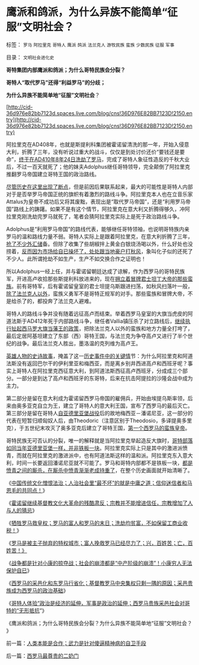 # 鹰派和鸽派，为什么异族不能简单“征服”文明社会？

标签： `罗马` `阿拉里克` `哥特人` `鹰派` `鸽派` `法兰克人` `游牧民族` `蛮族` `少数民族` `征服` `军事` 

目录： `文明社会进化史`

**哥特集团内部鹰派和鸽派；为什么哥特民族会分裂？**

**哥特人“取代罗马”还得“利益罗马”的分歧；**

**为什么异族不能简单地“征服”文明社会**？

[http://cid-36d976e82bb7123d.spaces.live.com/blog/cns!36D976E82BB7123D!2150.entry](http://cid-36d976e82bb7123d.spaces.live.com/blog/cns!36D976E82BB7123D!2150.entry)

阿拉里克在AD408年，也就是斯提利科集团被霍诺留清洗的那一年，开始入侵意大利，折腾了三年，没有听说过重大的战斗，仅仅是到处讨价还价“要钱还是要命”，[终于在AD410年8年24日洗劫了罗马](../../../2010/12/6/罗马的富人和罗马的末日.md)，完成了哥特人象征性造反的千秋大业后，不过一百天就死了；他的妹夫Adolphus继任哥特领导，完全颠倒了阿拉里克推翻罗马帝国建立哥特王国的政治路线。

[尽管历史在这里出现了断点](../../../2010/5/9/真实的历史可以比文学更精彩.md)，但是前因后果联系起来，最大的可能性是哥特人内部对于是否举罗马帝国正统的旗帜有着激烈的路线斗争。阿拉里克本人也在立音乐家Attalus为皇帝不成功后又将其废黜，表现出是“取代罗马帝国”，还是“利用罗马帝国”路线上的踌躇。如果不是有这个情节，阿拉里克在意大利又折腾得够久，冲阿拉里克刚洗劫完罗马就死了，笔者会猜阿拉里克实际上是死于政治路线斗争。

Adolphus是“利用罗马帝国”的路线代表，能够继任哥特领袖，也说明哥特族内亲罗马的温和路线力量不弱。哥特人实际上是跟着阿拉里克，在意大利折腾了三年，[抢了不少外汇储](../../../2010/8/25/图拉真发动的货币战争.md)备。但除了收集了些胡椒拌上黄金白银烧汤喝以外，什么好处也没捞着，[反而因为市场给自已操坏了，处处跟当地豪户打秋风](../../../2010/11/29/计划经济的胡汉三又想回来了.md)，象叫化子似的还死了不少人。此所谓抢劫不如生产，生产不如交换合作之证明也！

所以Adolphus一经上任，并与霍诺留朝廷达成了谅解，作为西罗马的哥特民族军，开进高卢收拾那些斯提利科放进来的，现在[拥立着冒牌君士坦丁大帝的那些蛮族](../../../2010/12/6/西罗马的采邑化和东罗马的行省化.md)。前有哥特军，后有霍诺留皇室的君士坦提乌斯跟进扫荡，如秋风扫落叶一般，[除了法兰克人以外](../../../2010/5/24/法兰克人的帝国从来没有存在过.md)，蛮族义勇军不是哥特正规军的对手。那些蛮族和冒牌大帝，不是给杀了的，都投奔了法兰克人避难。

哥特人的路线斗争并没有随着远征高卢而结束。举着西罗马皇室的大旗当虎皮的阿道法斯于AD412年死于内部路线斗争，继任者Vallia镇压杀了对立路线后，[继续执行扯起西马罗大旗当藩王的政策](../../../2010/5/14/被屠杀的“开明统治者”比横死的昏君多得多.md)，把除法兰克人以外的蛮族和地方力量全打垮了，最后定居阿基坦建立了东部（西）哥特王国，与法兰克为争夺高卢又进行了半个世纪的战争。最后法兰克人胜出，墨洛温的克列维为高卢王。

[英雄人物的史诗故事](../../../2009/8/22/刀笔吏之史诗与史实.md)，掩盖了这一[历史事件中的关键情](../../../2010/11/11/林语堂：利益是平民的利益，道德是统治阶级的道德.md)节：为什么阿拉里克和阿道法斯没有返回巴尔干的伊利里亚和梅西亚，而是离乡别井西进高卢和西班牙呢？事实上哥特人在阿拉里克西征意大利，到阿道法斯西征高卢西班牙，分成成三个部分。一部分是到达了高卢和西班牙的东哥特，后来在抗击阿提拉的沙隆会战中成为主力。

第二部分是留在意大利成为霍诺留西罗马帝国的雇佣兵，开始由埃提乌斯率领，后来由奥多亚克自立为王，建立了哥特人的意大利王国，宣布了西罗马的最后灭亡。第三部分是留在哥特人[自亚德里亚堡战役](../../../2010/11/23/亚德里亚堡中的汉尼拨和李世民战术和骑兵.md)后的故地梅西亚－潘诺尼亚，这一部分的代表在短暂归顺匈奴人后，由Theodoric（注意区别于Theodosio，多译提奥多里克），于五世纪末攻灭了奥多亚克后建立了哥特王国，[第一个西罗马的蛮族皇帝](../../../2010/9/28/元老院皇帝德西乌斯；西罗马帝国“没有灭亡”.md)。

哥特民族无可否认的分裂，唯一的解释就是当阿拉里克举起造反大旗时，[哥特部落如同当年亚德里亚堡一样，并非铁板一块](../../../2010/11/23/军事是政治的延伸，罗马帝国自取其败.md)。阿拉里克实际上只是其中的激进派愤青，而就在阿拉里克的激进派中，也有阿道法斯这样的温和派。阿拉里克东入意大利，时间一长要返回潘诺尼亚就不可能了。罗马和哥特内部都不是铁板一块，[都是愤青之间的厮杀，在厮杀中愤青渐渐老成持重了](../../../2010/9/7/战争转移危机矛盾不可能；中央集权强大是错觉.md)，在整个历史画面就开始清晰了。

《[中国传统文化憎恨法治；人治社会里“最不坏”的就是中庸之道；信仰迷信者和马恩毛的共同点！](../../../2010/12/5/传统文化憎恨民主法治；“最不坏”的中庸之道.md)》

《[霍诺留继续基督教文化大革命的残酷肃反；宗教并不能增进信任，宗教增加了人与人的猜忌](../../../2010/12/5/宗教并不能增进信任，宗教增加了人与人的猜忌.md)》

《[牺牲罗马救皇权；罗马的富人和罗马的末日；洗劫均贫富，不如保留工商业收税！](../../../2010/12/6/罗马的富人和罗马的末日.md)》

《[罗马是被主子抛弃的特权城市；富人挽救罗马已经尽力了；兴，百姓苦；亡，百姓苦！》](../../../2010/12/6/战争：兴，中产苦；亡，中产苦.md)

《[战争都是针对小康的掠夺战；社会的崩溃都是“中产阶级的崩溃”！小康穷人无法保护自已](../../../2010/12/6/社会的崩溃都是“中产阶级的崩溃”直到人吃人！.md)》

《[西罗马的采邑化和东罗马行省化；基督教罗马中央集权只剩一隅的原因；采邑贵族成为西罗马的政治基础](../../../2010/12/6/西罗马的采邑化和东罗马的行省化.md)》

《[哥特人体验“政治是经济的延伸，军事是政治的延伸；西罗马贵族采邑社会对哥特的“无形抵抗](../../../2010/12/7/人类本能是合作；武力是针对傻逼精神病的自卫手段.md)”》

《鹰派和鸽派；为什么哥特民族会分裂？为什么异族不能简单地“征服”文明社会？ 》

前一篇：[人类本能是合作；武力是针对傻逼精神病的自卫手段](../../../2010/12/7/人类本能是合作；武力是针对傻逼精神病的自卫手段.md)

后一篇：[西罗马最尊贵的二奶门](../../../2010/12/7/西罗马最尊贵的二奶门.md)